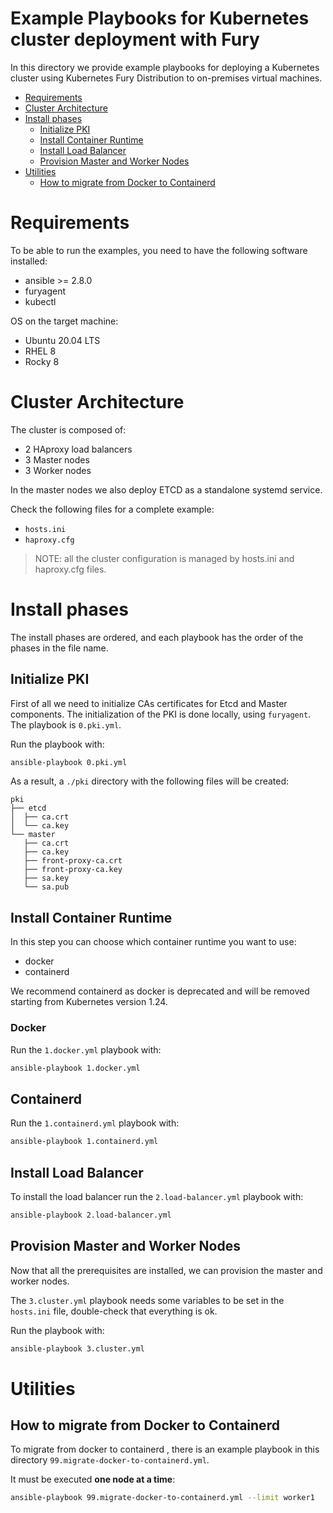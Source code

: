 # Example Playbooks for Kubernetes cluster deployment with Fury

In this directory we provide example playbooks for deploying a Kubernetes cluster using Kubernetes Fury Distribution
to on-premises virtual machines.

- [Requirements](#requirements)
- [Cluster Architecture](#cluster-architecture)
- [Install phases](#install-phases)
    - [Initialize PKI](#initialize-pki)
    - [Install Container Runtime](#install-container-runtime)
    - [Install Load Balancer](#install-load-balancer)
    - [Provision Master and Worker Nodes](#provision-master-and-worker-nodes)
- [Utilities](#utilities)
  - [How to migrate from Docker to Containerd](#how-to-migrate-from-docker-to-containerd)
    
# Requirements

To be able to run the examples, you need to have the following software installed:
- ansible >= 2.8.0
- furyagent
- kubectl

OS on the target machine:
- Ubuntu 20.04 LTS
- RHEL 8
- Rocky 8

# Cluster Architecture

The cluster is composed of:

- 2 HAproxy load balancers
- 3 Master nodes
- 3 Worker nodes

In the master nodes we also deploy ETCD as a standalone systemd service.

Check the following files for a complete example:

- `hosts.ini`
- `haproxy.cfg`

> NOTE: all the cluster configuration is managed by hosts.ini and haproxy.cfg files.

# Install phases

The install phases are ordered, and each playbook has the order of the phases in the file name.

## Initialize PKI

First of all we need to initialize CAs certificates for Etcd and Master components.
The initialization of the PKI is done locally, using `furyagent`. The playbook is `0.pki.yml`.

Run the playbook with:

```bash
ansible-playbook 0.pki.yml
```

As a result, a `./pki` directory with the following files will be created:

```text
pki
├── etcd
│  ├── ca.crt
│  └── ca.key
└── master
   ├── ca.crt
   ├── ca.key
   ├── front-proxy-ca.crt
   ├── front-proxy-ca.key
   ├── sa.key
   └── sa.pub
```

## Install Container Runtime

In this step you can choose which container runtime you want to use:

- docker
- containerd

We recommend containerd as docker is deprecated and will be removed starting from Kubernetes version 1.24.

### Docker

Run the `1.docker.yml` playbook with:

```bash
ansible-playbook 1.docker.yml
```

## Containerd

Run the `1.containerd.yml` playbook with:

```bash
ansible-playbook 1.containerd.yml
```

## Install Load Balancer

To install the load balancer run the `2.load-balancer.yml` playbook with:

```bash
ansible-playbook 2.load-balancer.yml
```

## Provision Master and Worker Nodes

Now that all the prerequisites are installed, we can provision the master and worker nodes.

The `3.cluster.yml` playbook needs some variables to be set in the `hosts.ini` file, double-check that everything is ok.

Run the playbook with:

```bash
ansible-playbook 3.cluster.yml
```

# Utilities

## How to migrate from Docker to Containerd

To migrate from docker to containerd , there is an example playbook in this directory `99.migrate-docker-to-containerd.yml`.

It must be executed **one node at a time**:

```bash
ansible-playbook 99.migrate-docker-to-containerd.yml --limit worker1
```

